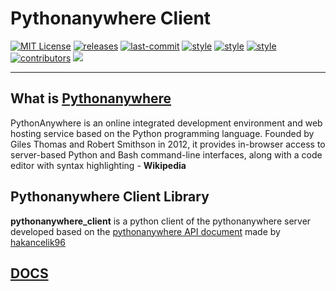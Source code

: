 # Pythonanywhere Client

[![MIT License](https://img.shields.io/github/license/hakancelik96/pythonanywhere-client.svg)](https://github.com/hakancelik96/pythonanywhere-client/blob/master/LICENSE) [![releases](https://img.shields.io/github/release/hakancelik96/pythonanywhere-client.svg)](https://github.com/hakancelik96/pythonanywhere-client/releases) [![last-commit](https://img.shields.io/github/last-commit/hakancelik96/pythonanywhere-client.svg)](https://github.com/hakancelik96/pythonanywhere-client/commits/master) [![style](https://img.shields.io/badge/style-black-black)](https://github.com/psf/black) [![style](https://img.shields.io/badge/style-isort-lightgrey)](https://github.com/timothycrosley/isort) [![style](https://img.shields.io/badge/style-unimport-red)](https://github.com/hakancelik96/unimport) [![contributors](https://img.shields.io/github/contributors/hakancelik96/pythonanywhere-client)](https://github.com/hakancelik96/pythonanywhere-client/graphs/contributors) ![](https://pepy.tech/badge/steem-connect)

--------------------------

## What is [Pythonanywhere](https://www.pythonanywhere.com/)

PythonAnywhere is an online integrated development environment and web hosting service based on the Python programming language. Founded by Giles Thomas and Robert Smithson in 2012, it provides in-browser access to server-based Python and Bash command-line interfaces, along with a code editor with syntax highlighting - **Wikipedia**


## Pythonanywhere Client Library

**pythonanywhere_client** is a python client of the pythonanywhere server developed based on the [pythonanywhere API document](https://help.pythonanywhere.com/pages/API/) made by [hakancelik96](https://github.com/hakancelik96/pythonanywhere-client)


## [DOCS](/docs)

